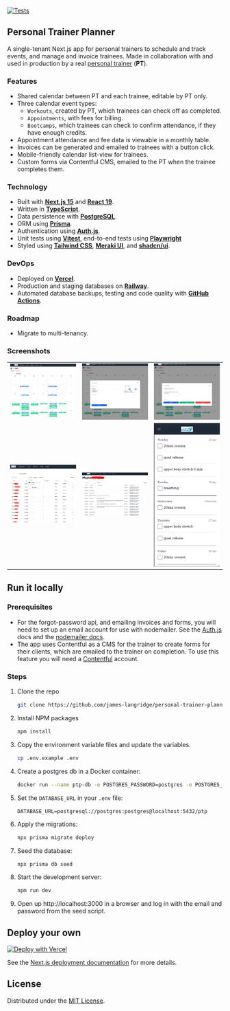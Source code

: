 [![Tests](https://github.com/james-langridge/personal-trainer-planner/actions/workflows/ci.yml/badge.svg)](https://github.com/james-langridge/personal-trainer-planner/actions/workflows/ci.yml)

## Personal Trainer Planner

A single-tenant Next.js app for personal trainers to schedule and track events,
and manage and invoice trainees. Made in collaboration with and used in
production by a real [personal trainer](https://www.fitforlifetrainer.co.uk/)
(**PT**).

### Features

- Shared calendar between PT and each trainee, editable by PT only.
- Three calendar event types:
  - `Workouts`, created by PT, which trainees can check off as completed.
  - `Appointments`, with fees for billing.
  - `Bootcamps`, which trainees can check to confirm attendance, if they have
    enough credits.
- Appointment attendance and fee data is viewable in a monthly table.
- Invoices can be generated and emailed to trainees with a button click.
- Mobile-friendly calendar list-view for trainees.
- Custom forms via Contentful CMS, emailed to the PT when the trainee completes
  them.

### Technology

- Built with **[Next.js 15](https://nextjs.org/)** and
  **[React 19](https://react.dev/)**.
- Written in **[TypeScript](https://www.typescriptlang.org/)**.
- Data persistence with **[PostgreSQL](https://www.postgresql.org/)**.
- ORM using **[Prisma](https://www.prisma.io/)**.
- Authentication using **[Auth.js](https://authjs.dev/)**.
- Unit tests using **[Vitest](https://vitest.dev/)**, end-to-end tests using
  **[Playwright](https://playwright.dev/)**
- Styled using **[Tailwind CSS](https://tailwindcss.com/)**,
  **[Meraki UI](https://merakiui.com/)**, and
  **[shadcn/ui](https://ui.shadcn.com/)**.

### DevOps

- Deployed on **[Vercel](https://vercel.com/home)**.
- Production and staging databases on **[Railway](https://railway.app/)**.
- Automated database backups, testing and code quality with
  **[GitHub Actions](https://github.com/features/actions)**.

### Roadmap

- Migrate to multi-tenancy.

### Screenshots

|                                         |                                         |                                         |
| :-------------------------------------: | :-------------------------------------: | :-------------------------------------: |
| <img src="public/calendarTrainer1.png"> | <img src="public/calendarTrainer2.png"> | <img src="public/calendarTrainer3.png"> |
|   <img src="public/clientsTable.png">   |   <img src="public/clientTable.png">    |  <img src="public/mobileCalendar.png">  |

## Run it locally

### Prerequisites

- For the forgot-password api, and emailing invoices and forms, you will need to
  set up an email account for use with nodemailer. See the
  [Auth.js](https://next-auth.js.org/providers/email) docs and the
  [nodemailer docs](https://nodemailer.com/usage/using-gmail/).
- The app uses Contentful as a CMS for the trainer to create forms for their
  clients, which are emailed to the trainer on completion. To use this feature
  you will need a [Contentful](https://www.contentful.com/sign-up/) account.

### Steps

1. Clone the repo
   ```sh
   git clone https://github.com/james-langridge/personal-trainer-planner.git
   ```
2. Install NPM packages
   ```sh
   npm install
   ```
3. Copy the environment variable files and update the variables.
   ```sh
   cp .env.example .env
   ```
4. Create a postgres db in a Docker container:
   ```sh
   docker run --name ptp-db -e POSTGRES_PASSWORD=postgres -e POSTGRES_DB=ptp -p 5432:5432 -d postgres
   ```
5. Set the `DATABASE_URL` in your `.env` file:
   ```
   DATABASE_URL=postgresql://postgres:postgres@localhost:5432/ptp
   ```
6. Apply the migrations:
   ```sh
   npx prisma migrate deploy
   ```
7. Seed the database:
   ```sh
   npx prisma db seed
   ```
8. Start the development server:
   ```sh
   npm run dev
   ```
9. Open up http://localhost:3000 in a browser and log in with the email and
   password from the seed script.

## Deploy your own

[![Deploy with Vercel](https://vercel.com/button)](https://vercel.com/new/clone?repository-url=https%3A%2F%2Fgithub.com%2Fjames-langridge%2Fpersonal-trainer-planner&env=DATABASE_URL,NEXTAUTH_SECRET,SMTP_PASSWORD,SMTP_USER,SMTP_HOST,SMTP_PORT,EMAIL_FROM,EMAIL_TO,CONTENTFUL_SPACE_ID,CONTENTFUL_ACCESS_TOKEN)

See the [Next.js deployment documentation](https://nextjs.org/docs/deployment)
for more details.

## License

Distributed under the
[MIT License](https://github.com/james-langridge/personal-trainer-planner/blob/main/LICENSE).
